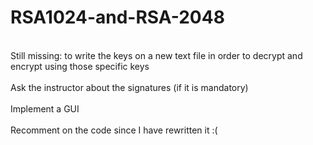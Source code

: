 # RSA1024-and-RSA-2048
<br>Still missing: to write the keys on a new text file in order to decrypt and encrypt using those specific keys</br>
<br> Ask the instructor about the signatures (if it is mandatory) </br>
<br> Implement a GUI </br>
<br> Recomment on the code since I have rewritten it :( </br>
